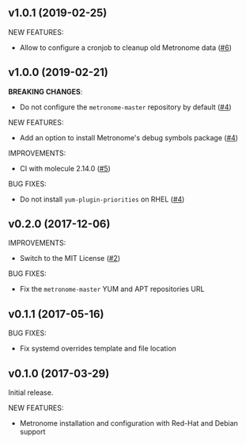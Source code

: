 ## v1.0.1 (2019-02-25)

NEW FEATURES:
- Allow to configure a cronjob to cleanup old Metronome data ([\#6](https://github.com/PowerDNS/metronome-ansible/pull/6))

## v1.0.0 (2019-02-21)

__BREAKING CHANGES__:
- Do not configure the `metronome-master` repository by default ([\#4](https://github.com/PowerDNS/metronome-ansible/pull/4))

NEW FEATURES:
- Add an option to install Metronome's debug symbols package ([\#4](https://github.com/PowerDNS/metronome-ansible/pull/4))

IMPROVEMENTS:
- CI with molecule 2.14.0 ([\#5](https://github.com/PowerDNS/metronome-ansible/pull/5))

BUG FIXES:
- Do not install `yum-plugin-priorities` on RHEL ([\#4](https://github.com/PowerDNS/metronome-ansible/pull/4))

## v0.2.0 (2017-12-06)

IMPROVEMENTS:
- Switch to the MIT License ([\#2](https://github.com/PowerDNS/dnsdist-ansible/pull/2))

BUG FIXES:
- Fix the `metronome-master` YUM and APT repositories URL

## v0.1.1 (2017-05-16)

BUG FIXES:
- Fix systemd overrides template and file location

## v0.1.0 (2017-03-29)

Initial release.

NEW FEATURES:
- Metronome installation and configuration with Red-Hat and Debian support

